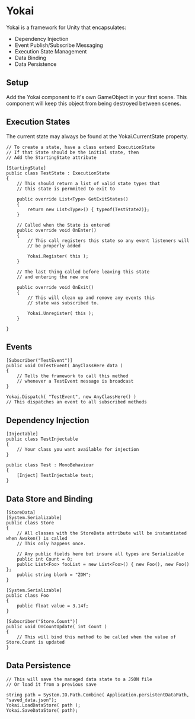 # Yokai

Yokai is a framework for Unity that encapsulates:
- Dependency Injection
- Event Publish/Subscribe Messaging
- Execution State Management
- Data Binding
- Data Persistence

## Setup
Add the Yokai component to it's own GameObject in your first scene. This component will keep this object from being destroyed between scenes.

## Execution States
The current state may always be found at the Yokai.CurrentState property.

```
// To create a state, have a class extend ExecutionState
// If that State should be the initial state, then
// Add the StartingState attribute

[StartingState]
public class TestState : ExecutionState
{
    // This should return a list of valid state types that
    // this state is permmited to exit to

    public override List<Type> GetExitStates()
    {
        return new List<Type>() { typeof(TestState2)};
    }

    // Called when the State is entered
    public override void OnEnter()
    {
        // This call registers this state so any event listeners will
        // be properly added

        Yokai.Register( this );
    }

    // The last thing called before leaving this state
    // and entering the new one

    public override void OnExit()
    {
        // This will clean up and remove any events this
        // state was subscribed to.

        Yokai.Unregister( this );
    }

}
```

## Events
```
[Subscriber("TestEvent")]
public void OnTestEvent( AnyClassHere data )
{
    // Tells the framework to call this method
    // whenever a TestEvent message is broadcast
}

```

```
Yokai.Dispatch( "TestEvent", new AnyClassHere() )
// This dispatches an event to all subscribed methods

```

## Dependency Injection
```
[Injectable]
public class TestInjectable
{
    // Your class you want available for injection
}
```

```
public class Test : MonoBehaviour
{
    [Inject] TestInjectable test;
}
```

## Data Store and Binding

```
[StoreData]
[System.Serializable]
public class Store
{
    // All classes with the StoreData attribute will be instantiated when Awaken() is called
    // This only happens once.

    // Any public fields here but insure all types are Serializable
    public int Count = 0;
    public List<Foo> fooList = new List<Foo>() { new Foo(), new Foo() };
    public string blorb = "ZOM";
}

[System.Serializable]
public class Foo
{
    public float value = 3.14f;
}
```

```
[Subscriber("Store.Count")]
public void OnCountUpdate( int Count )
{
    // This will bind this method to be called when the value of Store.Count is updated
}
```

## Data Persistence
```
// This will save the managed data state to a JSON file
// Or load it from a previous save

string path = System.IO.Path.Combine( Application.persistentDataPath, "saved_data.json");
Yokai.LoadDataStore( path );
Yokai.SaveDataStore( path);

```